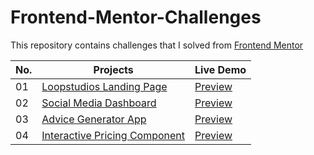 # Frontend-Mentor-Challenges
This repository contains challenges that I solved from [Frontend Mentor](https://www.frontendmentor.io/challenges)

| No. | Projects | Live Demo |
| --- | --- | --- |
| 01 |[Loopstudios Landing Page](https://github.com/suraj-py/Frontend-Mentor-Challenges/tree/master/Loopstudios%20Landing%20Page)|[Preview](https://loopstudios-page-fm.netlify.app/)|
| 02 |[Social Media Dashboard](https://github.com/suraj-py/Frontend-Mentor-Challenges/tree/master/Social%20Media%20Dashboard)|[Preview](https://social-media-dashboard-fm.netlify.app/)|
| 03 |[Advice Generator App](https://github.com/suraj-py/Frontend-Mentor-Challenges/tree/master/Advice%20Generator%20App)|[Preview](https://advice-generator-main-fm.netlify.app/)|
| 04 |[Interactive Pricing Component](https://github.com/suraj-py/Frontend-Mentor-Challenges/tree/master/Interactive%20Pricing%20Component) | [Preview](https://interactive-pricing-comp-fm.netlify.app/)|
